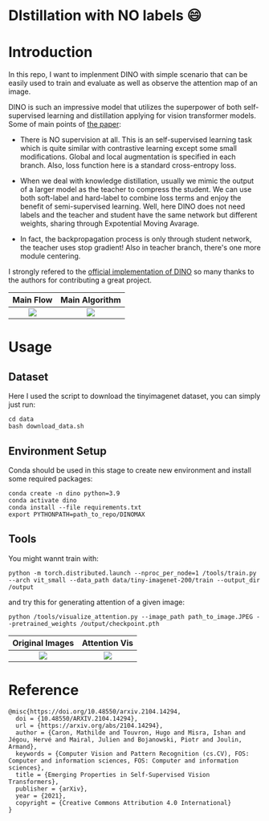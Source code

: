 DIstillation with NO labels :smile:
=====

# Introduction

In this repo, I want to implenment DINO with simple scenario that can be easily used to train and evaluate as well as observe the attention map of an image. 

DINO is such an impressive model that utilizes the superpower of both self-supervised learning and distillation applying for vision transformer models. Some of main points of [the paper](https://arxiv.org/abs/2104.14294):

- There is NO supervision at all. This is an self-supervised learning task which is quite similar with contrastive learning except some small modifications. Global and local augmentation is specified in each branch. Also, loss function here is a standard cross-entropy loss.

- When we deal with knowledge distillation, usually we mimic the output of a larger model as the teacher to compress the student. We can use both soft-label and hard-label to combine loss terms and enjoy the benefit of semi-supervised learning. Well, here DINO does not need labels and the teacher and student have the same network but different weights, sharing through Expotential Moving Avarage. 

- In fact, the backpropagation process is only through student network, the teacher uses stop gradient! Also in teacher branch, there's one more module centering. 

I strongly refered to the [official implementation of DINO](https://github.com/facebookresearch/dino) so many thanks to the authors for contributing a great project.

Main Flow             |  Main Algorithm
:-------------------------:|:-------------------------:
![](https://user-images.githubusercontent.com/61444616/180604765-cf707bb4-8171-4bab-9947-c32c7d5eaa4e.png)  |  ![](https://user-images.githubusercontent.com/61444616/180604817-303a6d43-9932-4518-8d99-5681c691f4aa.png)

# Usage 

## Dataset

Here I used the script to download the tinyimagenet dataset, you can simply just run:

```
cd data
bash download_data.sh
```

## Environment Setup

Conda should be used in this stage to create new environment and install some required packages:

```
conda create -n dino python=3.9
conda activate dino
conda install --file requirements.txt
export PYTHONPATH=path_to_repo/DINOMAX
```

## Tools

You might wannt train with:

`python -m torch.distributed.launch --nproc_per_node=1 /tools/train.py --arch vit_small --data_path data/tiny-imagenet-200/train --output_dir /output`

and try this for generating attention of a given image:

`python /tools/visualize_attention.py --image_path path_to_image.JPEG --pretrained_weights /output/checkpoint.pth`

Original Images             |  Attention Vis
:-------------------------:|:-------------------------:
![](https://user-images.githubusercontent.com/61444616/180604021-f0a1b7ef-7f59-4ad0-a9a0-cf4b1eae4123.png)  |  ![](https://user-images.githubusercontent.com/61444616/180604075-c1ae3daa-f915-4769-b993-0e186492b211.png)


# Reference

```
@misc{https://doi.org/10.48550/arxiv.2104.14294,
  doi = {10.48550/ARXIV.2104.14294},
  url = {https://arxiv.org/abs/2104.14294},
  author = {Caron, Mathilde and Touvron, Hugo and Misra, Ishan and Jégou, Hervé and Mairal, Julien and Bojanowski, Piotr and Joulin, Armand},
  keywords = {Computer Vision and Pattern Recognition (cs.CV), FOS: Computer and information sciences, FOS: Computer and information sciences},
  title = {Emerging Properties in Self-Supervised Vision Transformers},
  publisher = {arXiv},
  year = {2021},
  copyright = {Creative Commons Attribution 4.0 International}
}
```
